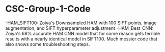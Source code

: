# CSC-Group-1-Code

-HAM_SIFT100: Zoiya's Downsampled HAM with 100 SIFT points, image augmentation, and SIFT hyperparameter adjustment
-HAM_Best_CNN: Zoiya's 68% accurate HAM CNN model that for some reason gets terrible results with a nearly identical model in SIFT100. Much messier code that also shows some troubleshooting steps. 
